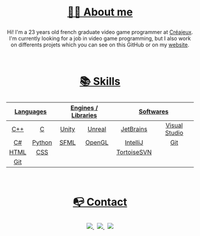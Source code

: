 # <p align="center"><a href="http://www.basilevieu.fr/#about"><span>👦🏻 About me</span></a></p>

<p align="center">
	<span>Hi! I'm a 23 years old french graduate video game programmer at <a href="https://www.creajeux.fr/">Créajeux</a>. I'm currently looking for a job in video game programming, but I also work on differents projets which you can see on this GitHub or on my <a href="http://www.basilevieu.fr/">website</a>.</span>
</p>

<br>

# <p align="center"><a href="http://www.basilevieu.fr/#skills"><span>📚 Skills</span></p>

<table align="center">
	<thead>
		<tr>
			<th colspan="2"><b>Languages</b></th>
			<th colspan="2"><b>Engines / Libraries</b></th>
			<th colspan="2"><b>Softwares</b></th>
		</tr>
	</thead>
	<tbody>
		<tr>
			<td align="center"><a href="https://en.wikipedia.org/wiki/C%2B%2B">C++</a></td>
			<td align="center"><a href="https://en.wikipedia.org/wiki/C_(programming_language)">C</a></td>
			<td align="center"><a href="https://en.wikipedia.org/wiki/Unity_%28game_engine%29">Unity</a></td>
			<td align="center"><a href="https://en.wikipedia.org/wiki/Unreal_Engine">Unreal</a></td>
			<td align="center"><a href="https://www.jetbrains.com/">JetBrains</a></td>
			<td align="center"><a href="https://visualstudio.microsoft.com/">Visual Studio</a></td>
		</tr>
		<tr>
			<td align="center"><a href="https://en.wikipedia.org/wiki/C_Sharp_(programming_language)">C#</a></td>
			<td align="center"><a href="https://en.wikipedia.org/wiki/Python_(programming_language)">Python</a></td>
			<td align="center"><a href="https://www.sfml-dev.org/index.php">SFML</a></td>
			<td align="center"><a href="https://www.opengl.org//">OpenGL</a></td>
			<td align="center"><a href="https://www.jetbrains.com/idea/">IntelliJ</a></td>
			<td align="center"><a href="https://en.wikipedia.org/wiki/Git">Git</a></td>
		</tr>
		<tr>
			<td align="center"><a href="https://en.wikipedia.org/wiki/HTML">HTML</a></td>
			<td align="center"><a href="https://en.wikipedia.org/wiki/CSS">CSS</a></td>
			<td align="center"></td>
			<td align="center"></td>
			<td align="center"><a href="https://tortoisesvn.net/">TortoiseSVN</a></td>
			<td align="center"></td>
		</tr>
		<tr>
			<td align="center"><a href="https://en.wikipedia.org/wiki/Git">Git</a></td>
			<td align="center"></td>
			<td align="center"></td>
			<td align="center"></td>
			<td align="center"></td>
			<td align="center"></td>
		</tr>
	</tbody>
</table>

<br>

# <p align="center"><a href="http://www.basilevieu.fr/#contacts"><span>📭 Contact</span></p>

<p align="center">
	<a href="https://www.linkedin.com/in/basilevieu/">
		<img src="https://img.shields.io/badge/-LINKEDIN-0077B5?style=for-the-badge&logo=linkedin&logoColor=white">
	</a>
	<span>&nbsp;</span>
	<a href="mailto:basile.vieu.dev@gmail.com">
		<img src="https://img.shields.io/badge/-GMAIL-D14836?style=for-the-badge&logo=gmail&logoColor=white">
	</a>
	<span>&nbsp;</span>
	<a href="http://www.basilevieu.fr/">
		<img src="https://img.shields.io/badge/-BASILEVIEU.FR-000000?style=for-the-badge&logo=react&logoColor=white">
	</a>
</p>

<!--
**BasileVieu/BasileVieu** is a ✨ _special_ ✨ repository because its `README.md` (this file) appears on your GitHub profile.

Here are some ideas to get you started:

- 🔭 I’m currently working on ...
- 🌱 I’m currently learning ...
- 👯 I’m looking to collaborate on ...
- 🤔 I’m looking for help with ...
- 💬 Ask me about ...
- 📫 How to reach me: ...
- 😄 Pronouns: ...
- ⚡ Fun fact: ...
-->
